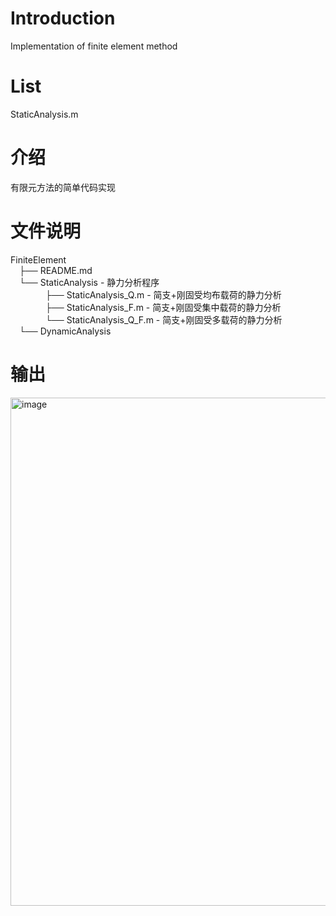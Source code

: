 # Introduction
Implementation of finite element method

# List
StaticAnalysis.m

# 介绍
有限元方法的简单代码实现

# 文件说明
FiniteElement  
&emsp;├── README.md  
&emsp;└── StaticAnalysis - 静力分析程序  
&emsp;&emsp;&emsp;&emsp;├── StaticAnalysis_Q.m - 简支+刚固受均布载荷的静力分析  
&emsp;&emsp;&emsp;&emsp;├── StaticAnalysis_F.m - 简支+刚固受集中载荷的静力分析  
&emsp;&emsp;&emsp;&emsp;└── StaticAnalysis_Q_F.m - 简支+刚固受多载荷的静力分析  
&emsp;└── DynamicAnalysis       
      
      
# 输出
 <img width="813" alt="image" src="https://user-images.githubusercontent.com/59534681/212247447-6957e0e4-fa8f-4cc1-bd32-cb4322426f45.png">


